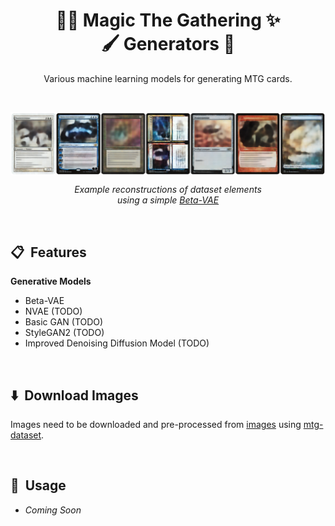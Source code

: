 
<p align="center">
    <h1 align="center">🧙‍♂️ Magic The Gathering ✨<br/>🖌️ Generators ‍🎨</h1>
    <p align="center">
        Various machine learning models for generating MTG cards.
    </p>
</p>

<br/>

<p align="center">
    <img align="center" src="mtg-vae.png" width="640"/>
    <p align="center">
        <i>Example reconstructions of dataset elements<br/>using a simple <a href="https://github.com/nmichlo/disent">Beta-VAE</a></i>
    </p>
</p>

<br/>

## 📋 &nbsp;Features

**Generative Models**
- Beta-VAE
- NVAE (TODO)
- Basic GAN (TODO)
- StyleGAN2 (TODO)
- Improved Denoising Diffusion Model (TODO)

<br/>

## ⬇️ &nbsp;Download Images

Images need to be downloaded and pre-processed from [images](https://scryfall.com/docs/api/images)
using [mtg-dataset](https://github.com/nmichlo/mtg-dataset).

<br/>

## 🏃️ &nbsp;Usage

- _Coming Soon_
